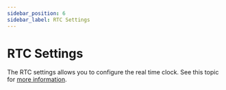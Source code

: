 ```yaml
---
sidebar_position: 6
sidebar_label: RTC Settings
---
```


# RTC Settings

The RTC settings allows you to configure the real time clock. See this topic for [more information](/gui-screen-buttons-and-lights/rtc-real-time-clock/).
